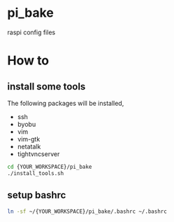 # pi_bake
raspi config files

# How to

## install some tools

The following packages will be installed,

- ssh
- byobu
- vim
- vim-gtk
- netatalk
- tightvncserver

```bash
cd {YOUR_WORKSPACE}/pi_bake
./install_tools.sh
```

## setup bashrc

```bash
ln -sf ~/{YOUR_WORKSPACE}/pi_bake/.bashrc ~/.bashrc
```
